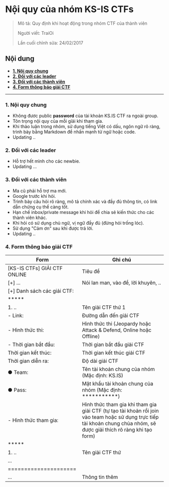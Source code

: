 # Nội quy của nhóm KS-IS CTFs

> Mô tả: Quy định khi hoạt động trong nhóm CTF của thành viên 
>
> Người viết: TraiOi
>
> Lần cuối chỉnh sửa: 24/02/2017

## Nội dung

* **[1. Nội quy chung](#noi-quy-chung)**
* **[2. Đối với các leader](#doi-voi-cac-leader)**
* **[3. Đối với các thành viên](#doi-voi-cac-thanh-vien)**
* **[4. Form thông báo giải CTF](#form-thong-bao-giai-CTF)**

----

<a name="noi-quy-chung"></a>
### 1. Nội quy chung
* Không đươc public **password** của tài khoản KS.IS CTF ra ngoài group.
* Tôn trọng nội quy của mỗi gỉải khi tham gia.
* Khi thảo luận trong nhóm, sử dụng tiếng Việt có dấu, ngôn ngữ rõ ràng, trình bày bằng Markdown để nhấn mạnh từ ngữ hoặc code.
* Updating ..

<a name="doi-voi-cac-leader"></a>
### 2. Đối với các leader

* Hỗ trợ hết mình cho các newbie.
* Updating ...

<a name="doi-voi-cac-thanh-vien"></a>
### 3. Đối với các thành viên

* Ma cũ phải hỗ trợ ma mới.
* Google trước khi hỏi.
* Trình bày câu hỏi rõ ràng, mô tả chính xác và đầy đủ thông tin, có link dẫn chứng cụ thể càng tốt.
* Hạn chế inbox/private message khi hỏi để chia sẻ kiến thức cho các thành viên khác.
* Khi hỏi có sử dụng chủ ngữ, vị ngữ đầy đủ (đừng hỏi trống lóc).
* Sử dụng "Cảm ơn" sau khi được trả lời.
* Updating ..

<a name="form-thong-bao-giai-CTF"></a>
### 4. Form thông báo giải CTF

| Form | Ghi chú |
|------|---------|
| [KS-IS CTFs] GIẢI CTF ONLINE | Tiêu đề |
| [+] ... | Nói lan man, vào đề, lời khuyên, .. |
| [+] Danh sách các giải CTF: | |
| ***** | |
| 1. .. | Tên giải CTF thứ 1 |
| - Link: | Đường dẫn đến giải CTF |
| - Hình thức thi: | Hình thức thi (Jeopardy hoặc Attack & Defend, Online hoặc Offline)
| - Thời gian bắt đầu: | Thời gian bắt đầu giải CTF |
| Thời gian kết thúc: | Thời gian kết thúc giải CTF |
| Thời gian diễn ra: | Độ dài giải CTF |
| ● Team: | Tên tài khoản chung của nhóm (Mặc định: KS.IS) |
| ● Pass: | Mật khẩu tài khoản chung của nhóm (Mặc định: ***********)
| - Hình thức tham gia: | Hình thức tham gia khi tham gia giải CTF (tự tạo tài khoản rồi join vào team hoặc sử dụng trực tiếp tài khoản chung chủa nhóm, sẽ được giải thích rõ ràng khi tạo form) | 
| ***** |
| 1. .. | Tên giải CTF thứ  |
| ... | | |
| ===================== | |
| ... | Thông tin thêm |